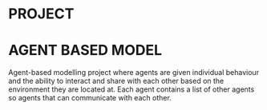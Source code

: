 # PROJECT  
# AGENT BASED MODEL
Agent-based modelling project where agents are given individual behaviour and the ability to interact and share with each other based on the environment they are located at. Each agent contains a list of other agents so agents that can communicate with each other.
